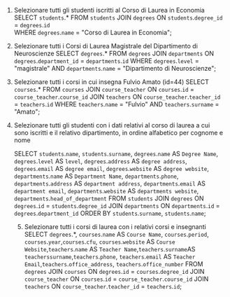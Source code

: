 1.  Selezionare tutti gli studenti iscritti al Corso di Laurea in Economia
    SELECT `students`.\*
    FROM `students`
    JOIN `degrees` ON `students`.`degree_id` = `degrees`.`id`  
    WHERE `degrees`.`name` = "Corso di Laurea in Economia";

2.  Selezionare tutti i Corsi di Laurea Magistrale del Dipartimento di Neuroscienze
    SELECT `degrees`.\*
    FROM `degrees`
    JOIN `departments` ON `degrees`.`department_id` = `departments`.`id`
    WHERE `degrees`.`level` = "magistrale" AND `departments`.`name` = "Dipartimento di Neuroscienze";

3.  Selezionare tutti i corsi in cui insegna Fulvio Amato (id=44)
    SELECT `courses`.\*
    FROM `courses`
    JOIN `course_teacher` ON `courses`.`id` = `course_teacher`.`course_id`
    JOIN `teachers` ON `course_teacher`.`teacher_id` = `teachers`.`id`
    WHERE `teachers`.`name` = "Fulvio" AND `teachers`.`surname` = "Amato";

4.  Selezionare tutti gli studenti con i dati relativi al corso di laurea a cui sono iscritti e il
    relativo dipartimento, in ordine alfabetico per cognome e nome

    SELECT `students`.`name`, `students`.`surname`, `degrees`.`name` AS `Degree Name`, `degrees`.`level` AS `level`, `degrees`.`address` AS `degree address`, `degrees`.`email` AS `degree email`, `degrees`.`website` AS `degree website`, `departments`.`name` AS `Department Name`, `departments`.`phone`, `departments`.`address` AS `department address`, `departments`.`email` AS `department email`, `departments`.`website` AS `departments website`, `departments`.`head_of_department`
    FROM `students`
    JOIN `degrees` ON `degrees`.`id` = `students`.`degree_id`
    JOIN `departments` ON `departments`.`id` = `degrees`.`department_id`
    ORDER BY `students`.`surname`, `students`.`name`;

    5. Selezionare tutti i corsi di laurea con i relativi corsi e insegnanti
       SELECT `degrees`.\*, `courses`.`name` AS `Course Name`, `courses`.`period`, `courses`.`year`,`courses`.`cfu`, `courses`.`website` AS `Course Website`,`teachers`.`name` AS `Teacher Name`,`teachers`.`surname`AS `teacherssurname`,`teachers`.`phone`, `teachers`.`email` AS `Teacher Email`,`teachers`.`office_address`, `teachers`.`office_number`
       FROM `degrees`
       JOIN `courses` ON `degrees`.`id` = `courses`.`degree_id`
       JOIN `course_teacher` ON `courses`.`id` = `course_teacher`.`course_id`
       JOIN `teachers` ON `course_teacher`.`teacher_id` = `teachers`.`id`;

